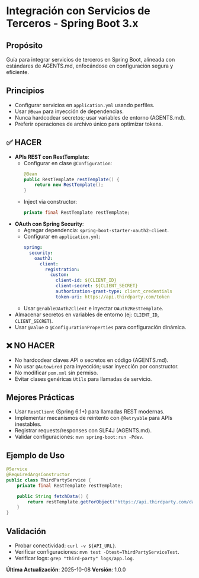 # Integración con Servicios de Terceros - Spring Boot 3.x

## Propósito
Guía para integrar servicios de terceros en Spring Boot, alineada con estándares de AGENTS.md, enfocándose en configuración segura y eficiente.

## Principios
- Configurar servicios en `application.yml` usando perfiles.
- Usar `@Bean` para inyección de dependencias.
- Nunca hardcodear secretos; usar variables de entorno (AGENTS.md).
- Preferir operaciones de archivo único para optimizar tokens.

## ✅ HACER
- **APIs REST con RestTemplate**:
  - Configurar en clase `@Configuration`:
    ```java
    @Bean
    public RestTemplate restTemplate() {
        return new RestTemplate();
    }
    ```
  - Inject via constructor:
    ```java
    private final RestTemplate restTemplate;
    ```
- **OAuth con Spring Security**:
  - Agregar dependencia: `spring-boot-starter-oauth2-client`.
  - Configurar en `application.yml`:
    ```yaml
    spring:
      security:
        oauth2:
          client:
            registration:
              custom:
                client-id: ${CLIENT_ID}
                client-secret: ${CLIENT_SECRET}
                authorization-grant-type: client_credentials
                token-uri: https://api.thirdparty.com/token
    ```
  - Usar `@EnableOAuth2Client` e inyectar `OAuth2RestTemplate`.
- Almacenar secretos en variables de entorno (ej: `CLIENT_ID`, `CLIENT_SECRET`).
- Usar `@Value` o `@ConfigurationProperties` para configuración dinámica.

## ❌ NO HACER
- No hardcodear claves API o secretos en código (AGENTS.md).
- No usar `@Autowired` para inyección; usar inyección por constructor.
- No modificar `pom.xml` sin permiso.
- Evitar clases genéricas `Utils` para llamadas de servicio.

## Mejores Prácticas
- Usar `RestClient` (Spring 6.1+) para llamadas REST modernas.
- Implementar mecanismos de reintento con `@Retryable` para APIs inestables.
- Registrar requests/responses con SLF4J (AGENTS.md).
- Validar configuraciones: `mvn spring-boot:run -Pdev`.

## Ejemplo de Uso
```java
@Service
@RequiredArgsConstructor
public class ThirdPartyService {
    private final RestTemplate restTemplate;

    public String fetchData() {
        return restTemplate.getForObject("https://api.thirdparty.com/data", String.class);
    }
}
```

## Validación
- Probar conectividad: `curl -v ${API_URL}`.
- Verificar configuraciones: `mvn test -Dtest=ThirdPartyServiceTest`.
- Verificar logs: `grep "third-party" logs/app.log`.

**Última Actualización**: 2025-10-08
**Versión**: 1.0.0